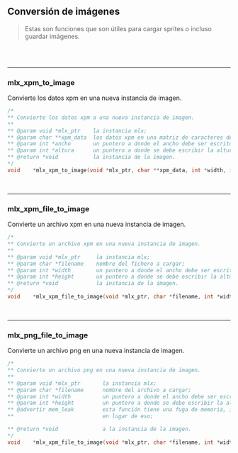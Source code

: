 Conversión de imágenes
----------------------

> Estas son funciones que son útiles para cargar sprites o incluso guardar imágenes.

<br><br>

---
### mlx_xpm_to_image

Convierte los datos xpm en una nueva instancia de imagen.

```c
/*
** Convierte los datos xpm a una nueva instancia de imagen.
**
** @param void *mlx_ptr    la instancia mlx;
** @param char **xpm_data  los datos xpm en una matriz de caracteres de 2 dimensiones;
** @param int *ancho       un puntero a donde el ancho debe ser escrito;
** @param int *altura      un puntero a donde se debe escribir la altura;
** @return *void           la instancia de la imagen.
*/
void    *mlx_xpm_to_image(void *mlx_ptr, char **xpm_data, int *width, int *height);
```
<br>

---
### mlx_xpm_file_to_image

Convierte un archivo xpm en una nueva instancia de imagen.

```c
/*
** Convierte un archivo xpm en una nueva instancia de imagen.
**
** @param void *mlx_ptr     la instancia mlx;
** @param char *filename    nombre del fichero a cargar;
** @param int *width        un puntero a donde el ancho debe ser escrito;
** @param int *height       un puntero a donde se debe escribir la altura;
** @return *void            la instancia de la imagen.
*/
void    *mlx_xpm_file_to_image(void *mlx_ptr, char *filename, int *width, int *height);
```
<br>

---
### mlx_png_file_to_image

Convierte un archivo png en una nueva instancia de imagen.

```c
/*
** Convierte un archivo png en una nueva instancia de imagen.
**
** @param void *mlx_ptr       la instancia mlx;
** @param char *filename      nombre del archivo a cargar;
** @param int *width          un puntero a donde el ancho debe ser escrito;
** @param int *height         un puntero a donde se debe escribir la altura;
** @advertir mem_leak         esta función tiene una fuga de memoria, intenta usar xpm
**                            en lugar de eso;

** @return *void              a la instancia de la imagen.
*/
void    *mlx_xpm_file_to_image(void *mlx_ptr, char *filename, int *width, int *height);
```
